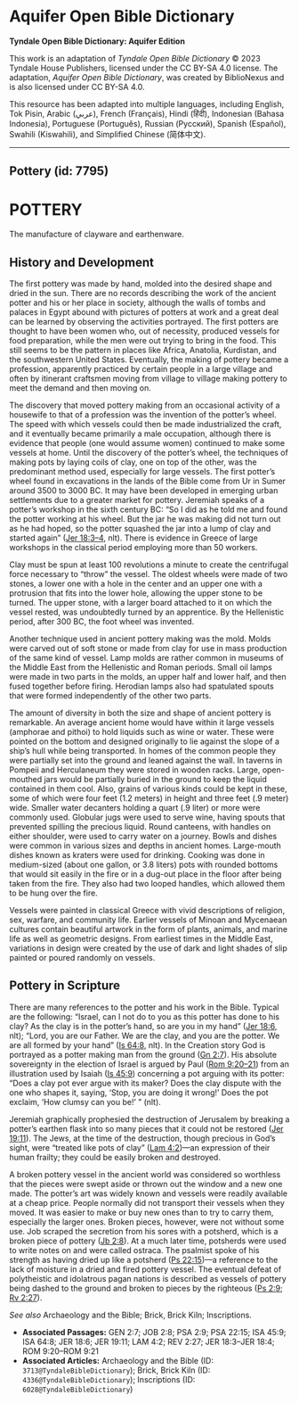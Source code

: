 # Aquifer Open Bible Dictionary

**Tyndale Open Bible Dictionary: Aquifer Edition**

This work is an adaptation of *Tyndale Open Bible Dictionary* © 2023 Tyndale House Publishers, licensed under the CC BY\-SA 4\.0 license. The adaptation, *Aquifer Open Bible Dictionary*, was created by BiblioNexus and is also licensed under CC BY\-SA 4\.0\.

This resource has been adapted into multiple languages, including English, Tok Pisin, Arabic (عربي), French (Français), Hindi (हिंदी), Indonesian (Bahasa Indonesia), Portuguese (Português), Russian (Русский), Spanish (Español), Swahili (Kiswahili), and Simplified Chinese (简体中文).



--------------------------------

## Pottery (id: 7795)

POTTERY
=======

The manufacture of clayware and earthenware.

History and Development
-----------------------

The first pottery was made by hand, molded into the desired shape and dried in the sun. There are no records describing the work of the ancient potter and his or her place in society, although the walls of tombs and palaces in Egypt abound with pictures of potters at work and a great deal can be learned by observing the activities portrayed. The first potters are thought to have been women who, out of necessity, produced vessels for food preparation, while the men were out trying to bring in the food. This still seems to be the pattern in places like Africa, Anatolia, Kurdistan, and the southwestern United States. Eventually, the making of pottery became a profession, apparently practiced by certain people in a large village and often by itinerant craftsmen moving from village to village making pottery to meet the demand and then moving on.

The discovery that moved pottery making from an occasional activity of a housewife to that of a profession was the invention of the potter’s wheel. The speed with which vessels could then be made industrialized the craft, and it eventually became primarily a male occupation, although there is evidence that people (one would assume women) continued to make some vessels at home. Until the discovery of the potter’s wheel, the techniques of making pots by laying coils of clay, one on top of the other, was the predominant method used, especially for large vessels. The first potter’s wheel found in excavations in the lands of the Bible come from Ur in Sumer around 3500 to 3000 BC. It may have been developed in emerging urban settlements due to a greater market for pottery. Jeremiah speaks of a potter’s workshop in the sixth century BC: “So I did as he told me and found the potter working at his wheel. But the jar he was making did not turn out as he had hoped, so the potter squashed the jar into a lump of clay and started again” ([Jer 18:3–4](https://ref.ly/Jer18:3-Jer18:4), nlt). There is evidence in Greece of large workshops in the classical period employing more than 50 workers.

Clay must be spun at least 100 revolutions a minute to create the centrifugal force necessary to “throw” the vessel. The oldest wheels were made of two stones, a lower one with a hole in the center and an upper one with a protrusion that fits into the lower hole, allowing the upper stone to be turned. The upper stone, with a larger board attached to it on which the vessel rested, was undoubtedly turned by an apprentice. By the Hellenistic period, after 300 BC, the foot wheel was invented.

Another technique used in ancient pottery making was the mold. Molds were carved out of soft stone or made from clay for use in mass production of the same kind of vessel. Lamp molds are rather common in museums of the Middle East from the Hellenistic and Roman periods. Small oil lamps were made in two parts in the molds, an upper half and lower half, and then fused together before firing. Herodian lamps also had spatulated spouts that were formed independently of the other two parts.

The amount of diversity in both the size and shape of ancient pottery is remarkable. An average ancient home would have within it large vessels (amphorae and pithoi) to hold liquids such as wine or water. These were pointed on the bottom and designed originally to lie against the slope of a ship’s hull while being transported. In homes of the common people they were partially set into the ground and leaned against the wall. In taverns in Pompeii and Herculaneum they were stored in wooden racks. Large, open\-mouthed jars would be partially buried in the ground to keep the liquid contained in them cool. Also, grains of various kinds could be kept in these, some of which were four feet (1\.2 meters) in height and three feet (.9 meter) wide. Smaller water decanters holding a quart (.9 liter) or more were commonly used. Globular jugs were used to serve wine, having spouts that prevented spilling the precious liquid. Round canteens, with handles on either shoulder, were used to carry water on a journey. Bowls and dishes were common in various sizes and depths in ancient homes. Large\-mouth dishes known as kraters were used for drinking. Cooking was done in medium\-sized (about one gallon, or 3\.8 liters) pots with rounded bottoms that would sit easily in the fire or in a dug\-out place in the floor after being taken from the fire. They also had two looped handles, which allowed them to be hung over the fire.

Vessels were painted in classical Greece with vivid descriptions of religion, sex, warfare, and community life. Earlier vessels of Minoan and Mycenaean cultures contain beautiful artwork in the form of plants, animals, and marine life as well as geometric designs. From earliest times in the Middle East, variations in design were created by the use of dark and light shades of slip painted or poured randomly on vessels.

Pottery in Scripture
--------------------

There are many references to the potter and his work in the Bible. Typical are the following: “Israel, can I not do to you as this potter has done to his clay? As the clay is in the potter’s hand, so are you in my hand” ([Jer 18:6](https://ref.ly/Jer18:6), nlt); “Lord, you are our Father. We are the clay, and you are the potter. We are all formed by your hand” ([Is 64:8](https://ref.ly/Isa64:8), nlt). In the Creation story God is portrayed as a potter making man from the ground ([Gn 2:7](https://ref.ly/Gen2:7)). His absolute sovereignty in the election of Israel is argued by Paul ([Rom 9:20–21](https://ref.ly/Rom9:20-Rom9:21)) from an illustration used by Isaiah ([Is 45:9](https://ref.ly/Isa45:9)) concerning a pot arguing with its potter: “Does a clay pot ever argue with its maker? Does the clay dispute with the one who shapes it, saying, ‘Stop, you are doing it wrong!’ Does the pot exclaim, ‘How clumsy can you be!’ ” (nlt).

Jeremiah graphically prophesied the destruction of Jerusalem by breaking a potter’s earthen flask into so many pieces that it could not be restored ([Jer 19:11](https://ref.ly/Jer19:11)). The Jews, at the time of the destruction, though precious in God’s sight, were “treated like pots of clay” ([Lam 4:2](https://ref.ly/Lam4:2))—an expression of their human frailty; they could be easily broken and destroyed.

A broken pottery vessel in the ancient world was considered so worthless that the pieces were swept aside or thrown out the window and a new one made. The potter’s art was widely known and vessels were readily available at a cheap price. People normally did not transport their vessels when they moved. It was easier to make or buy new ones than to try to carry them, especially the larger ones. Broken pieces, however, were not without some use. Job scraped the secretion from his sores with a potsherd, which is a broken piece of pottery ([Jb 2:8](https://ref.ly/Job2:8)). At a much later time, potsherds were used to write notes on and were called ostraca. The psalmist spoke of his strength as having dried up like a potsherd ([Ps 22:15](https://ref.ly/Ps22:15))—a reference to the lack of moisture in a dried and fired pottery vessel. The eventual defeat of polytheistic and idolatrous pagan nations is described as vessels of pottery being dashed to the ground and broken to pieces by the righteous ([Ps 2:9](https://ref.ly/Ps2:9); [Rv 2:27](https://ref.ly/Rev2:27)).

*See also* Archaeology and the Bible; Brick, Brick Kiln; Inscriptions.

* **Associated Passages:** GEN 2:7; JOB 2:8; PSA 2:9; PSA 22:15; ISA 45:9; ISA 64:8; JER 18:6; JER 19:11; LAM 4:2; REV 2:27; JER 18:3–JER 18:4; ROM 9:20–ROM 9:21
* **Associated Articles:** Archaeology and the Bible (ID: `3713@TyndaleBibleDictionary`); Brick, Brick Kiln (ID: `4336@TyndaleBibleDictionary`); Inscriptions (ID: `6028@TyndaleBibleDictionary`)

